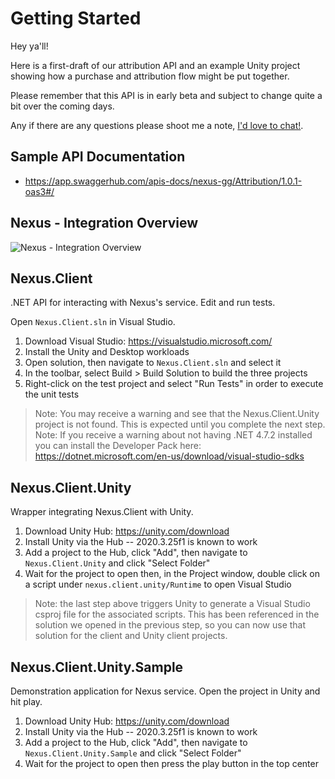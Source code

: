 # Getting Started

Hey ya'll! 

Here is a first-draft of our attribution API and an example Unity project showing how a purchase and attribution flow might be put together.

Please remember that this API is in early beta and subject to change quite a bit over the coming days.

Any if there are any questions please shoot me a note, [I'd love to chat!](mailto:dusty@nexus.gg).

## Sample API Documentation
- https://app.swaggerhub.com/apis-docs/nexus-gg/Attribution/1.0.1-oas3#/

## Nexus - Integration Overview

![Nexus - Integration Overview](https://user-images.githubusercontent.com/389949/151759774-72a2343a-d5c1-42ff-a80a-41a6e4cb002a.png)

## Nexus.Client
.NET API for interacting with Nexus's service. Edit and run tests.

Open `Nexus.Client.sln` in Visual Studio.

  1) Download Visual Studio: https://visualstudio.microsoft.com/
  2) Install the Unity and Desktop workloads
  3) Open solution, then navigate to `Nexus.Client.sln` and select it
  4) In the toolbar, select Build > Build Solution to build the three projects
  5) Right-click on the test project and select "Run Tests" in order to execute the unit tests

 > Note: You may receive a warning and see that the Nexus.Client.Unity project is not found. This is expected until you complete the next step.
 > Note: If you receive a warning about not having .NET 4.7.2 installed you can install the Developer Pack here: https://dotnet.microsoft.com/en-us/download/visual-studio-sdks

## Nexus.Client.Unity
Wrapper integrating Nexus.Client with Unity.

  1) Download Unity Hub: https://unity.com/download
  2) Install Unity via the Hub -- 2020.3.25f1 is known to work
  3) Add a project to the Hub, click "Add", then navigate to `Nexus.Client.Unity` and click "Select Folder"
  4) Wait for the project to open then, in the Project window, double click on a script under `nexus.client.unity/Runtime` to open Visual Studio
  
 > Note: the last step above triggers Unity to generate a Visual Studio csproj file for the associated scripts. This has been referenced in the solution we opened in the previous step, so you can now use that solution for the client and Unity client projects.

## Nexus.Client.Unity.Sample
Demonstration application for Nexus service. Open the project in Unity and hit play.

  1) Download Unity Hub: https://unity.com/download
  2) Install Unity via the Hub -- 2020.3.25f1 is known to work
  3) Add a project to the Hub, click "Add", then navigate to `Nexus.Client.Unity.Sample` and click "Select Folder"
  4) Wait for the project to open then press the play button in the top center
